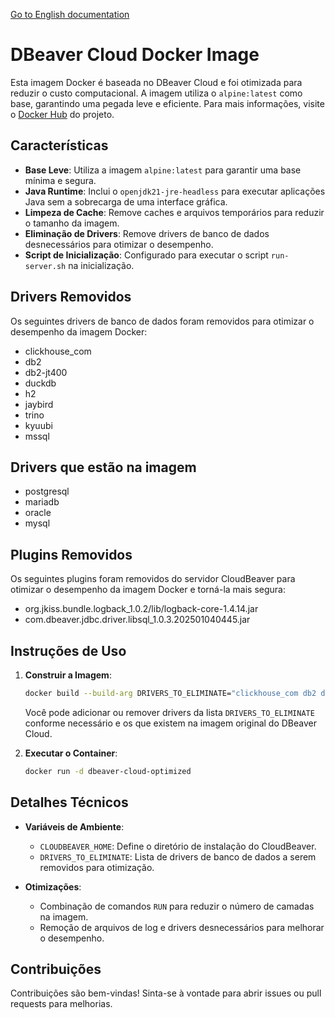 [Go to English documentation](README.md)

# DBeaver Cloud Docker Image

Esta imagem Docker é baseada no DBeaver Cloud e foi otimizada para reduzir o custo computacional. A imagem utiliza o `alpine:latest` como base, garantindo uma pegada leve e eficiente. Para mais informações, visite o <a href="https://hub.docker.com/r/lucasvanni/dbeaver-more-cleaning" target="_blank">Docker Hub</a> do projeto.

## Características

- **Base Leve**: Utiliza a imagem `alpine:latest` para garantir uma base mínima e segura.
- **Java Runtime**: Inclui o `openjdk21-jre-headless` para executar aplicações Java sem a sobrecarga de uma interface gráfica.
- **Limpeza de Cache**: Remove caches e arquivos temporários para reduzir o tamanho da imagem.
- **Eliminação de Drivers**: Remove drivers de banco de dados desnecessários para otimizar o desempenho.
- **Script de Inicialização**: Configurado para executar o script `run-server.sh` na inicialização.

## Drivers Removidos

Os seguintes drivers de banco de dados foram removidos para otimizar o desempenho da imagem Docker:

- clickhouse_com
- db2
- db2-jt400
- duckdb
- h2
- jaybird
- trino
- kyuubi
- mssql

## Drivers que estão na imagem

- postgresql
- mariadb
- oracle
- mysql

## Plugins Removidos

Os seguintes plugins foram removidos do servidor CloudBeaver para otimizar o desempenho da imagem Docker e torná-la mais segura:

- org.jkiss.bundle.logback_1.0.2/lib/logback-core-1.4.14.jar
- com.dbeaver.jdbc.driver.libsql_1.0.3.202501040445.jar

## Instruções de Uso

1. **Construir a Imagem**: 
   ```bash
   docker build --build-arg DRIVERS_TO_ELIMINATE="clickhouse_com db2 db2-jt400 duckdb h2 jaybird trino kyuubi mssql" -t dbeaver-cloud-optimized .
   ```
   Você pode adicionar ou remover drivers da lista `DRIVERS_TO_ELIMINATE` conforme necessário e os que existem na imagem original do DBeaver Cloud.

2. **Executar o Container**:
   ```bash
   docker run -d dbeaver-cloud-optimized
   ```

## Detalhes Técnicos

- **Variáveis de Ambiente**:
  - `CLOUDBEAVER_HOME`: Define o diretório de instalação do CloudBeaver.
  - `DRIVERS_TO_ELIMINATE`: Lista de drivers de banco de dados a serem removidos para otimização.

- **Otimizações**:
  - Combinação de comandos `RUN` para reduzir o número de camadas na imagem.
  - Remoção de arquivos de log e drivers desnecessários para melhorar o desempenho.

## Contribuições

Contribuições são bem-vindas! Sinta-se à vontade para abrir issues ou pull requests para melhorias.
